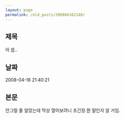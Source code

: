 ```yaml
---
layout: page
permalink: /old_posts/200804162140/
---
```


## 제목
아 씁..

## 날짜
2008-04-16 21:40:21

## 본문
안그럴 줄 알았는데 막상 열어보려니 초긴장.뭔 말인지 알 거임.
